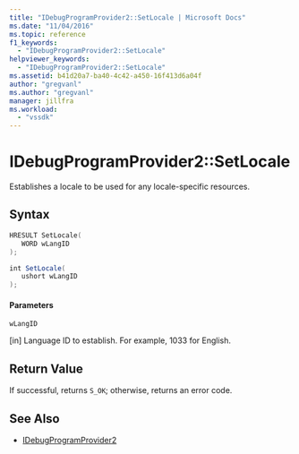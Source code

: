 ```yaml
---
title: "IDebugProgramProvider2::SetLocale | Microsoft Docs"
ms.date: "11/04/2016"
ms.topic: reference
f1_keywords:
  - "IDebugProgramProvider2::SetLocale"
helpviewer_keywords:
  - "IDebugProgramProvider2::SetLocale"
ms.assetid: b41d20a7-ba40-4c42-a450-16f413d6a04f
author: "gregvanl"
ms.author: "gregvanl"
manager: jillfra
ms.workload:
  - "vssdk"
---
```

# IDebugProgramProvider2::SetLocale
Establishes a locale to be used for any locale-specific resources.

## Syntax

```cpp
HRESULT SetLocale(
   WORD wLangID
);
```

```csharp
int SetLocale(
   ushort wLangID
);
```

#### Parameters
 `wLangID`

 [in] Language ID to establish. For example, 1033 for English.

## Return Value
 If successful, returns `S_OK`; otherwise, returns an error code.

## See Also
- [IDebugProgramProvider2](../../../extensibility/debugger/reference/idebugprogramprovider2.md)